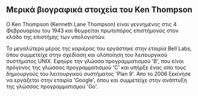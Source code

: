 ## Μερικά βιογραφικά στοιχεία του Ken Thompson

O Ken Thompson (Kenneth Lane Thompson) είναι γεννημένος στις 4 Φεβρουαρίου του 1943 και θεωρείται πρωτοπόρος επιστήμονας στον κλάδο της επιστήμης των υπολογιστών. 

Το μεγαλύτερο μέρος της καριέρας του εργάστηκε στην εταιρία Bell Labs, όπου συμμετείχε στην σχεδίαση και υλοποίηση του λειτουργικού συστήματος UNIX. Εφηύρε την γλώσσα προγραμματισμού 'B', που είναι πρόγονος της γλώσσας προγραμματισμού 'C' και υπήρξε ένας απο τους δημιουργούς του λειτουργικού συστήματος 'Plan 9'. Απο το 2006 ξεκίνησε να εργάζεται στην εταιρία 'Google', όπου και συμμετείχε στην ανάπτυξη της γλώσσας προγραμματισμού 'Go'.


